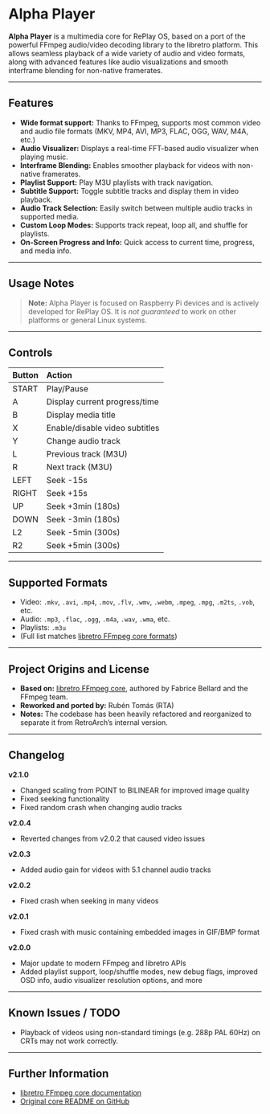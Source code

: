 # Alpha Player

**Alpha Player** is a multimedia core for RePlay OS, based on a port of the powerful FFmpeg audio/video decoding library to the libretro platform. This allows seamless playback of a wide variety of audio and video formats, along with advanced features like audio visualizations and smooth interframe blending for non-native framerates.

---

## Features

* **Wide format support:** Thanks to FFmpeg, supports most common video and audio file formats (MKV, MP4, AVI, MP3, FLAC, OGG, WAV, M4A, etc.)
* **Audio Visualizer:** Displays a real-time FFT-based audio visualizer when playing music.
* **Interframe Blending:** Enables smoother playback for videos with non-native framerates.
* **Playlist Support:** Play M3U playlists with track navigation.
* **Subtitle Support:** Toggle subtitle tracks and display them in video playback.
* **Audio Track Selection:** Easily switch between multiple audio tracks in supported media.
* **Custom Loop Modes:** Supports track repeat, loop all, and shuffle for playlists.
* **On-Screen Progress and Info:** Quick access to current time, progress, and media info.

---

## Usage Notes

> **Note:**
> Alpha Player is focused on Raspberry Pi devices and is actively developed for RePlay OS.
> It is *not guaranteed* to work on other platforms or general Linux systems.

---

## Controls

| Button | Action                         |
| :----- | :----------------------------- |
| START  | Play/Pause                     |
| A      | Display current progress/time  |
| B      | Display media title            |
| X      | Enable/disable video subtitles |
| Y      | Change audio track             |
| L      | Previous track (M3U)           |
| R      | Next track (M3U)               |
| LEFT   | Seek -15s                      |
| RIGHT  | Seek +15s                      |
| UP     | Seek +3min (180s)              |
| DOWN   | Seek -3min (180s)              |
| L2     | Seek -5min (300s)              |
| R2     | Seek +5min (300s)              |

---

## Supported Formats

* Video: `.mkv`, `.avi`, `.mp4`, `.mov`, `.flv`, `.wmv`, `.webm`, `.mpeg`, `.mpg`, `.m2ts`, `.vob`, etc.
* Audio: `.mp3`, `.flac`, `.ogg`, `.m4a`, `.wav`, `.wma`, etc.
* Playlists: `.m3u`
* (Full list matches [libretro FFmpeg core formats](https://docs.libretro.com/library/ffmpeg/))

---

## Project Origins and License

* **Based on:** [libretro FFmpeg core](https://docs.libretro.com/library/ffmpeg/), authored by Fabrice Bellard and the FFmpeg team.
* **Reworked and ported by:** Rubén Tomás (RTA)
* **Notes:** The codebase has been heavily refactored and reorganized to separate it from RetroArch’s internal version.

---

## Changelog

**v2.1.0**

* Changed scaling from POINT to BILINEAR for improved image quality
* Fixed seeking functionality
* Fixed random crash when changing audio tracks

**v2.0.4**

* Reverted changes from v2.0.2 that caused video issues

**v2.0.3**

* Added audio gain for videos with 5.1 channel audio tracks

**v2.0.2**

* Fixed crash when seeking in many videos

**v2.0.1**

* Fixed crash with music containing embedded images in GIF/BMP format

**v2.0.0**

* Major update to modern FFmpeg and libretro APIs
* Added playlist support, loop/shuffle modes, new debug flags, improved OSD info, audio visualizer resolution options, and more

---

## Known Issues / TODO

* Playback of videos using non-standard timings (e.g. 288p PAL 60Hz) on CRTs may not work correctly.

---

## Further Information

* [libretro FFmpeg core documentation](https://docs.libretro.com/library/ffmpeg/)
* [Original core README on GitHub](https://github.com/libretro/docs/blob/master/docs/library/ffmpeg.md)
